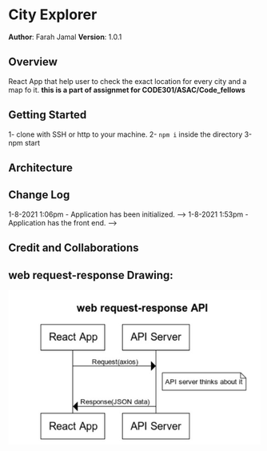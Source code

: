 # City Explorer

**Author**: Farah Jamal
**Version**: 1.0.1 

## Overview
React App that help user to check the exact location for every city and a map fo it.
**this is a part of assignmet for CODE301/ASAC/Code_fellows**

## Getting Started
1- clone with SSH or http to your machine.
2- `npm i` inside the directory
3-npm start 
## Architecture
<!-- Provide a detailed description of the application design. What technologies (languages, libraries, etc) you're using, and any other relevant design information. -->

## Change Log

 1-8-2021 1:06pm - Application has been initialized. -->
 1-8-2021 1:53pm - Application has the front end. -->
 


## Credit and Collaborations
<!-- Give credit (and a link) to other people or resources that helped you build this application. -->

## web request-response Drawing:

![](APIseq.jpeg)
